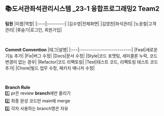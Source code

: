 ## 📚도서관좌석관리시스템 _23-1 융합프로그래밍2 Team2

**팀원**
|이름|역할|
|:---:|:--------:|
|김수영|전체화면|
|김영찬|좌석관리|
|노윤철|고객관리|
|류슬기|로그인, 회원가입|

<br>

**Commit Convention**
|태그|설명|
|:---|:--------------------------|
|Feat|새로운 기능 추가|
|Fix|버그 수정|
|Docs|문서 수정|
|Style|코드 포맷팅, 세미콜론 누락, 코드 변경이 없는 경우|
|Refactor|코드 리팩토링|
|Test|테스트 코드, 리팩토링 테스트 코드 추가|
|Chore|빌드 업무 수정, 패키지 매니저 수정|

<br>

**Branch Rule**  <br>
1️⃣ pr은 review **branch**에만 올리기   <br>
2️⃣ 최종 완성 코드만 main에 merge  <br>
3️⃣ 각자 사용하는 branch명은 자유
